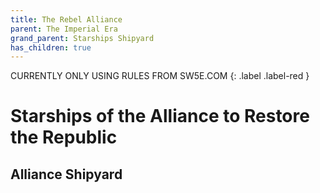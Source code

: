 ```yaml
---
title: The Rebel Alliance
parent: The Imperial Era
grand_parent: Starships Shipyard
has_children: true
---
```


CURRENTLY ONLY USING RULES FROM SW5E.COM
{: .label .label-red }

# Starships of the Alliance to Restore the Republic

## Alliance Shipyard